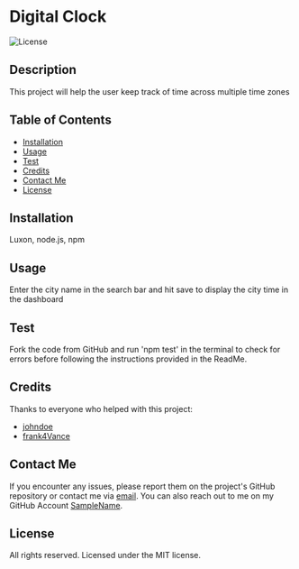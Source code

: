 # Digital Clock

![License](https://img.shields.io/badge/License-MIT-blue.svg)

## Description

This project will help the user keep track of time across multiple time zones

## Table of Contents

- [Installation](#installation)
- [Usage](#usage)
- [Test](#test)
- [Credits](#credits)
- [Contact Me](#contact-me)
- [License](#license)

## Installation

Luxon, node.js, npm

## Usage

Enter the city name in the search bar and hit save to display the city time in the dashboard

## Test

Fork the code from GitHub and run 'npm test' in the terminal to check for errors before following the instructions provided in the ReadMe.

## Credits

Thanks to everyone who helped with this project:

- [johndoe](https://github.com/johndoe)
- [frank4Vance](https://github.com/frank4Vance)

## Contact Me

If you encounter any issues, please report them on the project's GitHub repository or contact me via [email](email@address.com).
You can also reach out to me on my GitHub Account [SampleName](https://github.com/SampleName/).

## License

All rights reserved. Licensed under the MIT license.

